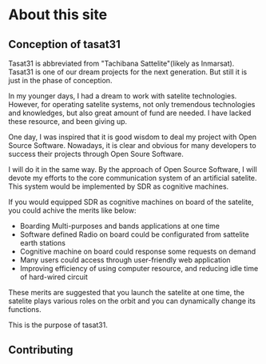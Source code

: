 # About this site

## Conception of tasat31

Tasat31 is abbreviated from "Tachibana Sattelite"(likely as Inmarsat). Tasat31 is one of our dream projects for the next generation. But still it is just in the phase of conception.

In my younger days, I had a dream to work with satelite technologies.
However, for operating satelite systems, not only tremendous technologies and knowledges, but also great amount of fund are needed.
I have lacked these resource, and been giving up.

One day, I was inspired that it is good wisdom to deal my project with Open Source Software. Nowadays, it is clear and obvious for many developers to success their projects through Open Soure Software.

I will do it in the same way. By the approach of Open Source Software, I will devote my efforts to the core communication system of an artificial satelite. This system would be implemented by SDR as cognitive machines.

If you would equipped SDR as cognitive machines on board of the satelite, you could achive the merits like below:

* Boarding Multi-purposes and bands applications at one time
* Software defined Radio on board could be configurated from sattelite earth stations
* Cognitive machine on board could response some requests on demand
* Many users could access through user-friendly web application
* Improving efficiency of using computer resource, and reducing idle time of hard-wired circuit

These merits are suggested that you launch the satelite at one time, the satelite plays various roles on the orbit and you can dynamically change its functions.

This is the purpose of tasat31.

## Contributing




